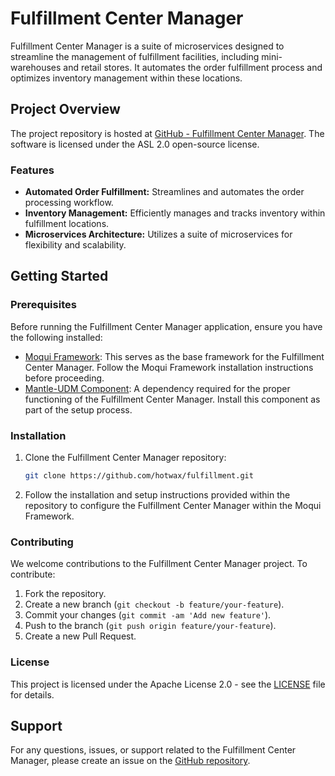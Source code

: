 # Fulfillment Center Manager

Fulfillment Center Manager is a suite of microservices designed to streamline the management of fulfillment facilities, including mini-warehouses and retail stores. It automates the order fulfillment process and optimizes inventory management within these locations.

## Project Overview

The project repository is hosted at [GitHub - Fulfillment Center Manager](https://github.com/hotwax/fulfillment). The software is licensed under the ASL 2.0 open-source license.

### Features

- **Automated Order Fulfillment:** Streamlines and automates the order processing workflow.
- **Inventory Management:** Efficiently manages and tracks inventory within fulfillment locations.
- **Microservices Architecture:** Utilizes a suite of microservices for flexibility and scalability.

## Getting Started

### Prerequisites

Before running the Fulfillment Center Manager application, ensure you have the following installed:

- [Moqui Framework](https://github.com/moqui/moqui-framework): This serves as the base framework for the Fulfillment Center Manager. Follow the Moqui Framework installation instructions before proceeding.
- [Mantle-UDM Component](https://github.com/hotwax/mantle-udm): A dependency required for the proper functioning of the Fulfillment Center Manager. Install this component as part of the setup process.

### Installation

1. Clone the Fulfillment Center Manager repository:

    ```bash
    git clone https://github.com/hotwax/fulfillment.git
    ```

2. Follow the installation and setup instructions provided within the repository to configure the Fulfillment Center Manager within the Moqui Framework.

### Contributing

We welcome contributions to the Fulfillment Center Manager project. To contribute:

1. Fork the repository.
2. Create a new branch (`git checkout -b feature/your-feature`).
3. Commit your changes (`git commit -am 'Add new feature'`).
4. Push to the branch (`git push origin feature/your-feature`).
5. Create a new Pull Request.

### License

This project is licensed under the Apache License 2.0 - see the [LICENSE](LICENSE) file for details.

## Support

For any questions, issues, or support related to the Fulfillment Center Manager, please create an issue on the [GitHub repository](https://github.com/hotwax/fulfillment/issues).